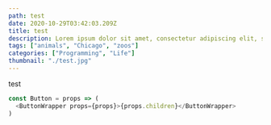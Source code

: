 ```yaml
---
path: test
date: 2020-10-29T03:42:03.209Z
title: test
description: Lorem ipsum dolor sit amet, consectetur adipiscing elit, sed do eiusmod tempor incididunt ut labore et dolore magna aliqua. Ut enim ad minim veniam, quis nostrud exercitation ullamco laboris nisi ut aliquip ex ea commodo consequat. Duis aute irure dolor in reprehenderit in voluptate velit esse cillum dolore eu fugiat nulla pariatur. Excepteur sint occaecat cupidatat non proident, sunt in culpa qui officia deserunt mollit anim id est laborum.
tags: ["animals", "Chicago", "zoos"]
categories: ["Programming", "Life"]
thumbnail: "./test.jpg"
---
```


test

```js
const Button = props => (
  <ButtonWrapper props={props}>{props.children}</ButtonWrapper>
)
```
